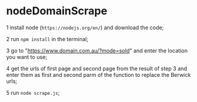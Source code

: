 # nodeDomainScrape

1 install node (`https://nodejs.org/en/`) and download the code;

2 run `npm install` in the terminal;

3 go to "https://www.domain.com.au/?mode=sold" and enter the location you want to use;

4 get the urls of first page and second page from the result of step 3 and enter them as first and second parm of the function to replace the Berwick urls;

5 run `node scrape.js`;

